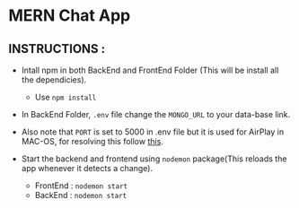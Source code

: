# MERN Chat App

## INSTRUCTIONS : 

* Intall npm in both BackEnd and FrontEnd Folder (This will be install all the dependicies).
    - Use `npm install`

* In BackEnd Folder, `.env` file change the `MONGO_URL` to your data-base link. 


* Also note that `PORT` is set to 5000 in .env file but it is used for AirPlay in MAC-OS, for resolving this follow [this](https://stackoverflow.com/questions/69818376/localhost5000-unavailable-in-macos-v12-monterey).


* Start the backend and frontend using `nodemon` package(This reloads the app whenever it detects a change).
    - FrontEnd :  `nodemon start`    
    - BackEnd  :   `nodemon start`
